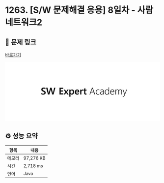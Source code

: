 # 1263. [S/W 문제해결 응용] 8일차 - 사람 네트워크2

## 🔗 문제 링크

[바로가기](https://swexpertacademy.com/main/code/problem/problemDetail.do?contestProbId=AV18P2B6Iu8CFAZN)

![SWEA 로고](../../images/swea.jpg)

## ⚙️ 성능 요약

| 항목   | 내용      |
| ------ | --------- |
| 메모리 | 97,276 KB |
| 시간   | 2,718 ms  |
| 언어   | Java      |
